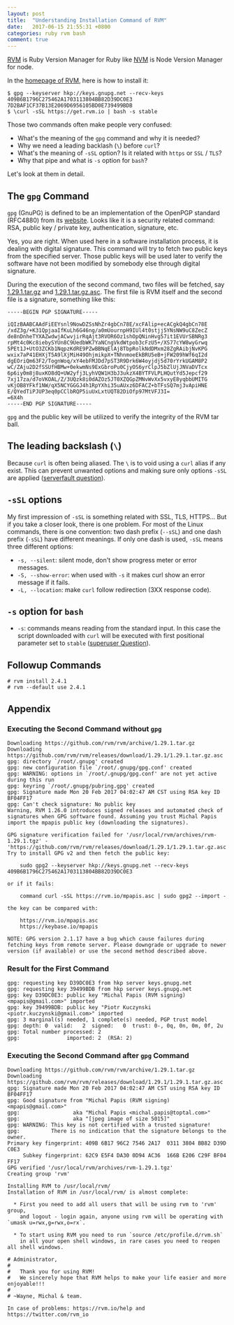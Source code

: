 ```yaml
---
layout: post
title:  "Understanding Installation Command of RVM"
date:   2017-06-15 21:55:31 +0800
categories: ruby rvm bash
comment: true
---
```

[RVM][rvm] is Ruby Version Manager for Ruby like [NVM][nvm] is Node Version Manager for node.

In the [homepage of RVM][rvm], here is how to install it:

    $ gpg --keyserver hkp://keys.gnupg.net --recv-keys 409B6B1796C275462A1703113804BB82D39DC0E3 7D2BAF1CF37B13E2069D6956105BD0E739499BDB
    $ \curl -sSL https://get.rvm.io | bash -s stable
    
Those two commands often make people very confused: 

* What's the meaning of the `gpg` command and why it is needed?
* Why we need a leading backlash (`\`) before `curl`?
* What's the meaning of `-sSL` option? Is it related with `https` or `SSL` / `TLS`?
* Why that pipe and what is `-s` option for `bash`?

Let's look at them in detail.

## The `gpg` Command

`gpg` (GnuPG) is defined to be an implementation of the OpenPGP standard (RFC4880) from its [website][gpg]. 
Looks like it is a security related command: RSA, public key / private key, authentication, signature, etc. 

Yes, you are right. When used here in a software installation process, it is dealing with digital signature.
This command will try to fetch two public keys from the specified server. Those public keys will be used later
to verify the software have not been modified by somebody else through digital signature.

During the execution of the second command, two files will be fetched, say 
[1.29.1.tar.gz][rvm-tar] and
[1.29.1.tar.gz.asc][rvm-asc]. The first file is RVM 
itself and the second file is a signature, something like this:

    -----BEGIN PGP SIGNATURE-----
    
    iQIzBAABCAAdFiEEYsnl9NowDZSsNhZr4gbCn78E/xcFAlip+ecACgkQ4gbCn78E
    /xdZ3g/+K31QpjaaIfKuLh6G46ng/a0mUournpH9IUl4t0stjj5YNsNW9uC8ZecZ
    de8nDnheTYXAZwdwjACwvjirRqAjt3RVOR6Oz1shOpQNinHvg57it1EVUrSBNRg3
    rpMt4c0Kc8iebySYUn8C9UedbWK7YaNCngVkdWtpob3cFzU5+/XS77cYW8wyGrwq
    5PEt1J+UtO3ZCKb1NqpzKdRE9PZwBBNqElAj8TbpRolkNdDMxm28ZgRAibjNvKPG
    wxix7aP41EHXjT5A9lXjMiH49OhjmikpX+TNhnmoeEkBRU5eB+jFW209hWf6qI2d
    dgEOriQm63F2/TognWoq/xY4ebFMJDd7pST3R9Drk6W4oyjdj5d70rYrkUGAM8P2
    wC/ZAju2D2fSSUfHBMw+0ekwmNs9ExGbroPu0CjyOS6yrClpJ5bZlUjJNVaDVTcx
    6p6iy0m8j8uxKO8dQ+UW2yfj3LyhVQW1H3bJ3ukzX4BYTFVLPLHQutYd5Jepcf29
    7xj17za/d7oVKOAL/Z/3UQzk8i0dAZOz5JT0XZQGpZMNvWvXx5vxyE8yqbbUMITG
    vKjOB8YFkf1NW/qX5NCYGGGJ4h1RpYXhi35uAUxz6DFACZ+bTFsSQ7mj3vApiHNE
    E/QYedTiPJUP3eq0pCClbRQP5iuUxLxtUQT82DiOfp97MtVFJ3I=
    =6X4h
    -----END PGP SIGNATURE-----

`gpg` and the public key will be utilized to verify the integrity of the RVM tar ball.

## The leading backslash (`\`)

Because `curl` is often being aliased. The `\` is to void using a `curl` alias if any exist.
This can prevent unwanted options and making sure only options `-sSL` are applied
([serverfault question][serverfault-backslash]).

## `-sSL` options

My first impression of `-sSL` is something related with SSL, TLS, HTTPS... 
But if you take a closer look, there is one problem. 
For most of the Linux commands, there is one convention:
two dash prefix (`--sSL`) and one dash prefix (`-sSL`) have different meanings.
If only one dash is used, `-sSL` means three different options:

* `-s, --silent`: silent mode, don't show progress meter or error messages.
* `-S, --show-error`: when used with `-s` it makes curl show an error message if it fails.
* `-L, --location`: make `curl` follow redirection (3XX response code).

## `-s` option for `bash`

* `-s`: commands means reading from the standard input. In this case the script downloaded with 
`curl` will be executed with first positional parameter set to `stable` ([superuser Question][bash-s]).

## Followup Commands

    # rvm install 2.4.1
    # rvm --default use 2.4.1
    
## Appendix

### Executing the Second Command without `gpg`

    Downloading https://github.com/rvm/rvm/archive/1.29.1.tar.gz
    Downloading https://github.com/rvm/rvm/releases/download/1.29.1/1.29.1.tar.gz.asc
    gpg: directory `/root/.gnupg' created
    gpg: new configuration file `/root/.gnupg/gpg.conf' created
    gpg: WARNING: options in `/root/.gnupg/gpg.conf' are not yet active during this run
    gpg: keyring `/root/.gnupg/pubring.gpg' created
    gpg: Signature made Mon 20 Feb 2017 04:02:47 AM CST using RSA key ID BF04FF17
    gpg: Can't check signature: No public key
    Warning, RVM 1.26.0 introduces signed releases and automated check of signatures when GPG software found. Assuming you trust Michal Papis import the mpapis public key (downloading the signatures).
    
    GPG signature verification failed for '/usr/local/rvm/archives/rvm-1.29.1.tgz' - 'https://github.com/rvm/rvm/releases/download/1.29.1/1.29.1.tar.gz.asc'! Try to install GPG v2 and then fetch the public key:
    
        sudo gpg2 --keyserver hkp://keys.gnupg.net --recv-keys 409B6B1796C275462A1703113804BB82D39DC0E3
    
    or if it fails:
    
        command curl -sSL https://rvm.io/mpapis.asc | sudo gpg2 --import -
    
    the key can be compared with:
    
        https://rvm.io/mpapis.asc
        https://keybase.io/mpapis
    
    NOTE: GPG version 2.1.17 have a bug which cause failures during fetching keys from remote server. Please downgrade or upgrade to newer version (if available) or use the second method described above.
    
### Result for the First Command

    gpg: requesting key D39DC0E3 from hkp server keys.gnupg.net
    gpg: requesting key 39499BDB from hkp server keys.gnupg.net
    gpg: key D39DC0E3: public key "Michal Papis (RVM signing) <mpapis@gmail.com>" imported
    gpg: key 39499BDB: public key "Piotr Kuczynski <piotr.kuczynski@gmail.com>" imported
    gpg: 3 marginal(s) needed, 1 complete(s) needed, PGP trust model
    gpg: depth: 0  valid:   2  signed:   0  trust: 0-, 0q, 0n, 0m, 0f, 2u
    gpg: Total number processed: 2
    gpg:               imported: 2  (RSA: 2)

### Executing the Second Command after `gpg` Command

    Downloading https://github.com/rvm/rvm/archive/1.29.1.tar.gz
    Downloading https://github.com/rvm/rvm/releases/download/1.29.1/1.29.1.tar.gz.asc
    gpg: Signature made Mon 20 Feb 2017 04:02:47 AM CST using RSA key ID BF04FF17
    gpg: Good signature from "Michal Papis (RVM signing) <mpapis@gmail.com>"
    gpg:                 aka "Michal Papis <michal.papis@toptal.com>"
    gpg:                 aka "[jpeg image of size 5015]"
    gpg: WARNING: This key is not certified with a trusted signature!
    gpg:          There is no indication that the signature belongs to the owner.
    Primary key fingerprint: 409B 6B17 96C2 7546 2A17  0311 3804 BB82 D39D C0E3
         Subkey fingerprint: 62C9 E5F4 DA30 0D94 AC36  166B E206 C29F BF04 FF17
    GPG verified '/usr/local/rvm/archives/rvm-1.29.1.tgz'
    Creating group 'rvm'
    
    Installing RVM to /usr/local/rvm/
    Installation of RVM in /usr/local/rvm/ is almost complete:
    
      * First you need to add all users that will be using rvm to 'rvm' group,
        and logout - login again, anyone using rvm will be operating with `umask u=rwx,g=rwx,o=rx`.
    
      * To start using RVM you need to run `source /etc/profile.d/rvm.sh`
        in all your open shell windows, in rare cases you need to reopen all shell windows.
    
    # Administrator,
    #
    #   Thank you for using RVM!
    #   We sincerely hope that RVM helps to make your life easier and more enjoyable!!!
    #
    # ~Wayne, Michal & team.
    
    In case of problems: https://rvm.io/help and https://twitter.com/rvm_io

[rvm]: https://rvm.io/
[nvm]: https://github.com/creationix/nvm
[gpg]: https://www.gnupg.org/
[bash-s]: https://superuser.com/questions/519882/seeking-to-upgrade-my-bash-magic-help-decipher-this-command-bash-s-stable
[rvm-tar]: https://github.com/rvm/rvm/archive/1.29.1.tar.gz
[rvm-asc]: https://github.com/rvm/rvm/releases/download/1.29.1/1.29.1.tar.gz.asc
[serverfault-backslash]: https://serverfault.com/questions/480271/

